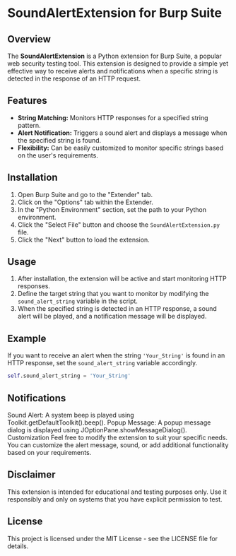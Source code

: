 # SoundAlertExtension for Burp Suite

## Overview
The **SoundAlertExtension** is a Python extension for Burp Suite, a popular web security testing tool. This extension is designed to provide a simple yet effective way to receive alerts and notifications when a specific string is detected in the response of an HTTP request.

## Features
- **String Matching:** Monitors HTTP responses for a specified string pattern.
- **Alert Notification:** Triggers a sound alert and displays a message when the specified string is found.
- **Flexibility:** Can be easily customized to monitor specific strings based on the user's requirements.

## Installation
1. Open Burp Suite and go to the "Extender" tab.
2. Click on the "Options" tab within the Extender.
3. In the "Python Environment" section, set the path to your Python environment.
4. Click the "Select File" button and choose the `SoundAlertExtension.py` file.
5. Click the "Next" button to load the extension.

## Usage
1. After installation, the extension will be active and start monitoring HTTP responses.
2. Define the target string that you want to monitor by modifying the `sound_alert_string` variable in the script.
3. When the specified string is detected in an HTTP response, a sound alert will be played, and a notification message will be displayed.

## Example
If you want to receive an alert when the string `'Your_String'` is found in an HTTP response, set the `sound_alert_string` variable accordingly.

```python
self.sound_alert_string = 'Your_String'
```
## Notifications
Sound Alert: A system beep is played using Toolkit.getDefaultToolkit().beep().
Popup Message: A popup message dialog is displayed using JOptionPane.showMessageDialog().
Customization
Feel free to modify the extension to suit your specific needs. You can customize the alert message, sound, or add additional functionality based on your requirements.

## Disclaimer
This extension is intended for educational and testing purposes only. Use it responsibly and only on systems that you have explicit permission to test.

## License
This project is licensed under the MIT License - see the LICENSE file for details.
